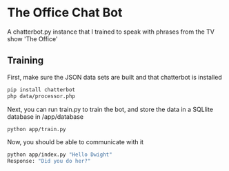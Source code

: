 # The Office Chat Bot
A chatterbot.py instance that I trained to speak with phrases from the TV show 'The Office'

## Training
First, make sure the JSON data sets are built and that chatterbot is installed

```bash
pip install chatterbot
php data/processor.php
```

Next, you can run train.py to train the bot, and store the data in a SQLlite database in /app/database

```bash
python app/train.py
```

Now, you should be able to communicate with it
```bash
python app/index.py "Hello Dwight"
Response: "Did you do her?"
```
